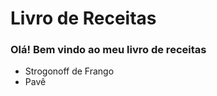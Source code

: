 <h1>Livro de Receitas</h1>

<h3>Olá! Bem vindo ao meu livro de receitas</h3>
<ul>
  <li>Strogonoff de Frango</li>
  <li>Pavê</li>
</ul>
